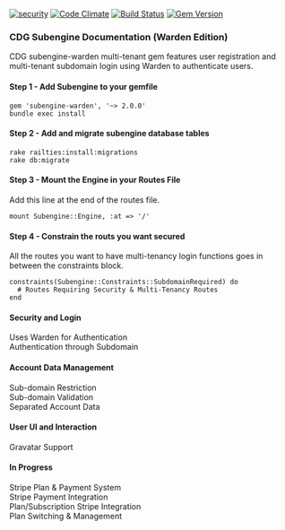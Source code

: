 [![security](https://hakiri.io/github/CoastDigitalGroup/cdg-subengine-warden/master.svg)](https://hakiri.io/github/CoastDigitalGroup/cdg-subengine-warden/master)
[![Code Climate](https://codeclimate.com/github/CoastDigitalGroup/cdg-subengine-warden/badges/gpa.svg)](https://codeclimate.com/github/CoastDigitalGroup/cdg-subengine-warden)
[![Build Status](https://travis-ci.org/CoastDigitalGroup/cdg-subengine-warden.svg?branch=master)](https://travis-ci.org/CoastDigitalGroup/cdg-subengine-warden)
[![Gem Version](https://badge.fury.io/rb/subengine-warden.svg)](https://badge.fury.io/rb/subengine-warden)

### CDG Subengine Documentation (Warden Edition)
CDG subengine-warden multi-tenant gem features user registration and multi-tenant subdomain login using Warden to authenticate users.

#### Step 1 - Add Subengine to your gemfile
    gem 'subengine-warden', '~> 2.0.0'
    bundle exec install

#### Step 2 - Add and migrate subengine database tables
    rake railties:install:migrations  
    rake db:migrate

#### Step 3 - Mount the Engine in your Routes File
Add this line at the end of the routes file.  
  
    mount Subengine::Engine, :at => '/'

#### Step 4 - Constrain the routs you want secured
All the routes you want to have multi-tenancy login functions goes in between the constraints block.

    constraints(Subengine::Constraints::SubdomainRequired) do  
      # Routes Requiring Security & Multi-Tenancy Routes    
    end 
  
#### Security and Login
Uses Warden for Authentication  
Authentication through Subdomain  

#### Account Data Management
Sub-domain Restriction  
Sub-domain Validation  
Separated Account Data  

#### User UI and Interaction
Gravatar Support  

#### In Progress
Stripe Plan & Payment System  
Stripe Payment Integration  
Plan/Subscription Stripe Integration  
Plan Switching & Management  
  
